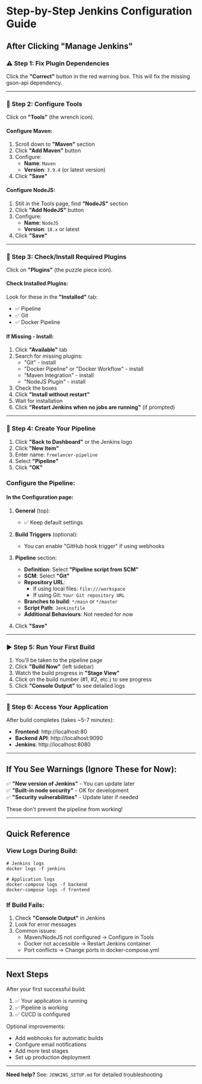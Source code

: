 # Step-by-Step Jenkins Configuration Guide

## After Clicking "Manage Jenkins"

### ⚠️ Step 1: Fix Plugin Dependencies
Click the **"Correct"** button in the red warning box. This will fix the missing gson-api dependency.

---

### 🔧 Step 2: Configure Tools
Click on **"Tools"** (the wrench icon).

#### Configure Maven:
1. Scroll down to **"Maven"** section
2. Click **"Add Maven"** button
3. Configure:
   - **Name**: `Maven`
   - **Version**: `3.9.4` (or latest version)
4. Click **"Save"**

#### Configure NodeJS:
1. Still in the Tools page, find **"NodeJS"** section
2. Click **"Add NodeJS"** button
3. Configure:
   - **Name**: `NodeJS`
   - **Version**: `18.x` or latest
4. Click **"Save"**

---

### 🔌 Step 3: Check/Install Required Plugins
Click on **"Plugins"** (the puzzle piece icon).

#### Check Installed Plugins:
Look for these in the **"Installed"** tab:
- ✅ Pipeline
- ✅ Git
- ✅ Docker Pipeline

#### If Missing - Install:
1. Click **"Available"** tab
2. Search for missing plugins:
   - "Git" - install
   - "Docker Pipeline" or "Docker Workflow" - install
   - "Maven Integration" - install
   - "NodeJS Plugin" - install
3. Check the boxes
4. Click **"Install without restart"**
5. Wait for installation
6. Click **"Restart Jenkins when no jobs are running"** (if prompted)

---

### 🚀 Step 4: Create Your Pipeline
1. Click **"Back to Dashboard"** or the Jenkins logo
2. Click **"New Item"**
3. Enter name: `freelancer-pipeline`
4. Select **"Pipeline"**
5. Click **"OK"**

### Configure the Pipeline:

#### In the Configuration page:

1. **General** (top):
   - ✅ Keep default settings

2. **Build Triggers** (optional):
   - You can enable "GitHub hook trigger" if using webhooks

3. **Pipeline** section:
   - **Definition**: Select **"Pipeline script from SCM"**
   - **SCM**: Select **"Git"**
   - **Repository URL**: 
     - If using local files: `file:///workspace`
     - If using Git: `Your Git repository URL`
   - **Branches to build**: `*/main` or `*/master`
   - **Script Path**: `Jenkinsfile`
   - **Additional Behaviours**: Not needed for now
   
4. Click **"Save"**

---

### ▶️ Step 5: Run Your First Build
1. You'll be taken to the pipeline page
2. Click **"Build Now"** (left sidebar)
3. Watch the build progress in **"Stage View"**
4. Click on the build number (#1, #2, etc.) to see progress
5. Click **"Console Output"** to see detailed logs

---

### 🎯 Step 6: Access Your Application

After build completes (takes ~5-7 minutes):
- **Frontend**: http://localhost:80
- **Backend API**: http://localhost:9090
- **Jenkins**: http://localhost:8080

---

## If You See Warnings (Ignore These for Now):

✅ **"New version of Jenkins"** - You can update later  
✅ **"Built-in node security"** - OK for development  
✅ **"Security vulnerabilities"** - Update later if needed  

These don't prevent the pipeline from working!

---

## Quick Reference

### View Logs During Build:
```
# Jenkins logs
docker logs -f jenkins

# Application logs
docker-compose logs -f backend
docker-compose logs -f frontend
```

### If Build Fails:
1. Check **"Console Output"** in Jenkins
2. Look for error messages
3. Common issues:
   - Maven/NodeJS not configured → Configure in Tools
   - Docker not accessible → Restart Jenkins container
   - Port conflicts → Change ports in docker-compose.yml

---

## Next Steps

After your first successful build:
1. ✅ Your application is running
2. ✅ Pipeline is working
3. ✅ CI/CD is configured

Optional improvements:
- Add webhooks for automatic builds
- Configure email notifications
- Add more test stages
- Set up production deployment

---

**Need help?** See: `JENKINS_SETUP.md` for detailed troubleshooting

